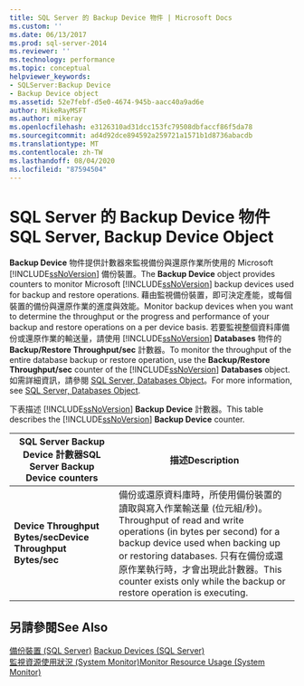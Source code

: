```yaml
---
title: SQL Server 的 Backup Device 物件 | Microsoft Docs
ms.custom: ''
ms.date: 06/13/2017
ms.prod: sql-server-2014
ms.reviewer: ''
ms.technology: performance
ms.topic: conceptual
helpviewer_keywords:
- SQLServer:Backup Device
- Backup Device object
ms.assetid: 52e7febf-d5e0-4674-945b-aacc40a9ad6e
author: MikeRayMSFT
ms.author: mikeray
ms.openlocfilehash: e3126310ad31dcc153fc79508dbfaccf86f5da78
ms.sourcegitcommit: ad4d92dce894592a259721a1571b1d8736abacdb
ms.translationtype: MT
ms.contentlocale: zh-TW
ms.lasthandoff: 08/04/2020
ms.locfileid: "87594504"
---
```

# <a name="sql-server-backup-device-object"></a><span data-ttu-id="4ff7e-102">SQL Server 的 Backup Device 物件</span><span class="sxs-lookup"><span data-stu-id="4ff7e-102">SQL Server, Backup Device Object</span></span>
  <span data-ttu-id="4ff7e-103">**Backup Device** 物件提供計數器來監視備份與還原作業所使用的 Microsoft [!INCLUDE[ssNoVersion](../../includes/ssnoversion-md.md)] 備份裝置。</span><span class="sxs-lookup"><span data-stu-id="4ff7e-103">The **Backup Device** object provides counters to monitor Microsoft [!INCLUDE[ssNoVersion](../../includes/ssnoversion-md.md)] backup devices used for backup and restore operations.</span></span> <span data-ttu-id="4ff7e-104">藉由監視備份裝置，即可決定產能，或每個裝置的備份與還原作業的進度與效能。</span><span class="sxs-lookup"><span data-stu-id="4ff7e-104">Monitor backup devices when you want to determine the throughput or the progress and performance of your backup and restore operations on a per device basis.</span></span> <span data-ttu-id="4ff7e-105">若要監視整個資料庫備份或還原作業的輸送量，請使用 [!INCLUDE[ssNoVersion](../../includes/ssnoversion-md.md)] **Databases** 物件的 **Backup/Restore Throughput/sec** 計數器。</span><span class="sxs-lookup"><span data-stu-id="4ff7e-105">To monitor the throughput of the entire database backup or restore operation, use the **Backup/Restore Throughput/sec** counter of the [!INCLUDE[ssNoVersion](../../includes/ssnoversion-md.md)] **Databases** object.</span></span> <span data-ttu-id="4ff7e-106">如需詳細資訊，請參閱 [SQL Server, Databases Object](sql-server-databases-object.md)。</span><span class="sxs-lookup"><span data-stu-id="4ff7e-106">For more information, see [SQL Server, Databases Object](sql-server-databases-object.md).</span></span>  
  
 <span data-ttu-id="4ff7e-107">下表描述 [!INCLUDE[ssNoVersion](../../includes/ssnoversion-md.md)] **Backup Device** 計數器。</span><span class="sxs-lookup"><span data-stu-id="4ff7e-107">This table describes the [!INCLUDE[ssNoVersion](../../includes/ssnoversion-md.md)] **Backup Device** counter.</span></span>  
  
|<span data-ttu-id="4ff7e-108">SQL Server Backup Device 計數器</span><span class="sxs-lookup"><span data-stu-id="4ff7e-108">SQL Server Backup Device counters</span></span>|<span data-ttu-id="4ff7e-109">描述</span><span class="sxs-lookup"><span data-stu-id="4ff7e-109">Description</span></span>|  
|---------------------------------------|-----------------|  
|<span data-ttu-id="4ff7e-110">**Device Throughput Bytes/sec**</span><span class="sxs-lookup"><span data-stu-id="4ff7e-110">**Device Throughput Bytes/sec**</span></span>|<span data-ttu-id="4ff7e-111">備份或還原資料庫時，所使用備份裝置的讀取與寫入作業輸送量 (位元組/秒)。</span><span class="sxs-lookup"><span data-stu-id="4ff7e-111">Throughput of read and write operations (in bytes per second) for a backup device used when backing up or restoring databases.</span></span> <span data-ttu-id="4ff7e-112">只有在備份或還原作業執行時，才會出現此計數器。</span><span class="sxs-lookup"><span data-stu-id="4ff7e-112">This counter exists only while the backup or restore operation is executing.</span></span>|  
  
## <a name="see-also"></a><span data-ttu-id="4ff7e-113">另請參閱</span><span class="sxs-lookup"><span data-stu-id="4ff7e-113">See Also</span></span>  
 <span data-ttu-id="4ff7e-114">[備份裝置 &#40;SQL Server&#41;](../backup-restore/backup-devices-sql-server.md) </span><span class="sxs-lookup"><span data-stu-id="4ff7e-114">[Backup Devices &#40;SQL Server&#41;](../backup-restore/backup-devices-sql-server.md) </span></span>  
 [<span data-ttu-id="4ff7e-115">監視資源使用狀況 &#40;System Monitor&#41;</span><span class="sxs-lookup"><span data-stu-id="4ff7e-115">Monitor Resource Usage &#40;System Monitor&#41;</span></span>](monitor-resource-usage-system-monitor.md)  
  
  

